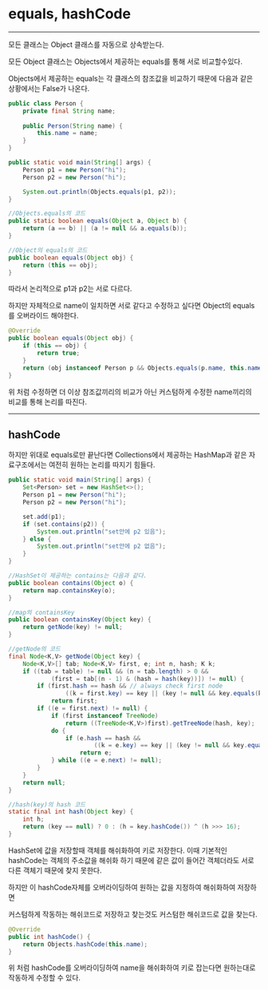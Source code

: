 # equals, hashCode

---

모든 클래스는 Object 클래스를 자동으로 상속받는다.

모든 Object 클래스는 Objects에서 제공하는 equals를 통해 서로 비교할수있다.

Objects에서 제공하는 equals는 각 클래스의 참조값을 비교하기 때문에 다음과 같은 상황에서는 False가 나온다.

```java
public class Person {
    private final String name;
    
    public Person(String name) {
        this.name = name;
    }
}

public static void main(String[] args) {
    Person p1 = new Person("hi");
    Person p2 = new Person("hi");

    System.out.println(Objects.equals(p1, p2));
}

//Objects.equals의 코드
public static boolean equals(Object a, Object b) {
    return (a == b) || (a != null && a.equals(b));
}

//Object의 equals의 코드
public boolean equals(Object obj) {
    return (this == obj);
}
```
따라서 논리적으로 p1과 p2는 서로 다르다.

하지만 자체적으로 name이 일치하면 서로 같다고 수정하고 싶다면 Object의 equals를 오버라이드 해야한다.

```java
@Override
public boolean equals(Object obj) {
    if (this == obj) {
        return true;
    }
    return (obj instanceof Person p && Objects.equals(p.name, this.name));
}
```
위 처럼 수정하면 더 이상 참조값끼리의 비교가 아닌 커스텀하게 수정한 name끼리의 비교를 통해 논리를 따진다.

---

## hashCode

하지만 위대로 equals로만 끝난다면 Collections에서 제공하는 HashMap과 같은 자료구조에서는 여전히 원하는 논리를 따지기 힘들다.

```java
public static void main(String[] args) {
    Set<Person> set = new HashSet<>();
    Person p1 = new Person("hi");
    Person p2 = new Person("hi");

    set.add(p1);
    if (set.contains(p2)) {
        System.out.println("set안에 p2 있음");
    } else {
        System.out.println("set안에 p2 없음");
    }
}

//HashSet이 제공하는 contains는 다음과 같다.
public boolean contains(Object o) {
    return map.containsKey(o);
}

//map의 containsKey
public boolean containsKey(Object key) {
    return getNode(key) != null;
}

//getNode의 코드
final Node<K,V> getNode(Object key) {
    Node<K,V>[] tab; Node<K,V> first, e; int n, hash; K k;
    if ((tab = table) != null && (n = tab.length) > 0 &&
            (first = tab[(n - 1) & (hash = hash(key))]) != null) {
        if (first.hash == hash && // always check first node
                ((k = first.key) == key || (key != null && key.equals(k))))
            return first;
        if ((e = first.next) != null) {
            if (first instanceof TreeNode)
                return ((TreeNode<K,V>)first).getTreeNode(hash, key);
            do {
                if (e.hash == hash &&
                        ((k = e.key) == key || (key != null && key.equals(k))))
                    return e;
            } while ((e = e.next) != null);
        }
    }
    return null;
}

//hash(key)의 hash 코드
static final int hash(Object key) {
    int h;
    return (key == null) ? 0 : (h = key.hashCode()) ^ (h >>> 16);
}
```
HashSet에 값을 저장할때 객체를 해쉬화하여 키로 저장한다.
이때 기본적인 hashCode는 객체의 주소값을 해쉬화 하기 때문에 같은 값이 들어간 객체더라도 서로 다른 객체기 때문에 찾지 못한다.

하지만 이 hashCode자체를 오버라이딩하여 원하는 값을 지정하여 해쉬화하여 저장하면

커스텀하게 작동하는 해쉬코드로 저장하고 찾는것도 커스텀한 해쉬코드로 값을 찾는다.

```java
@Override
public int hashCode() {
    return Objects.hashCode(this.name);
}
```
위 처럼 hashCode를 오버라이딩하여 name을 해쉬화하여 키로 잡는다면 원하는대로 작동하게 수정할 수 있다.



